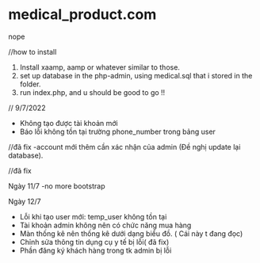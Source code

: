 # medical_product.com
nope

//how to install

1. Install xaamp, aamp or whatever similar to those.
2. set up database in the php-admin, using medical.sql that i stored in the folder.
3. run index.php, and u should be good to go !!


//
9/7/2022
- Không tạo được tài khoản mới
- Báo lỗi không tồn tại trường phone_number trong bảng user

//đã fix
-account mới thêm cần xác nhận của admin (Đề nghị update lại database).


//đã fix 

Ngày 11/7 
-no more bootstrap

Ngày 12/7
- Lỗi khi tạo user mới: temp_user không tồn tại
- Tài khoản admin không nên có chức năng mua hàng
- Màn thống kê nên thống kê dưới dạng biểu đồ. ( Cái này t đang đọc)
- Chỉnh sửa thông tin dụng cụ y tế bị lỗi( đã fix)
- Phần đăng ký khách hàng trong tk admin bị lỗi